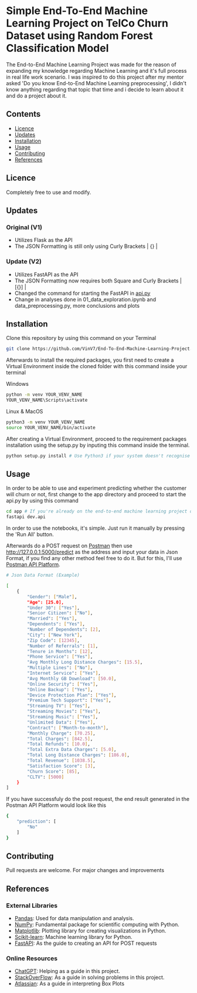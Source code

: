 # Simple End-To-End Machine Learning Project on TelCo Churn Dataset using Random Forest Classification Model

The End-to-End Machine Learning Project was made for the reason of expanding my knowledge regarding Machine Learning and it's full process in real life work scenario. I was inspired to do this project after my mentor asked 'Do you know End-to-End Machine Learning preprocessing', I didn't know anything regarding that topic that time and i decide to learn about it and do a project about it.

## Contents
- [Licence](#licence)
- [Updates](#updates)
- [Installation](#installation)
- [Usage](#usage)
- [Contributing](#contributing)
- [References](#references)

## Licence

Completely free to use and modify.

## Updates

### Original (V1)

- Utilizes Flask as the API
- The JSON Formatting is still only using Curly Brackets | {} |
 
### Update (V2)

- Utilizes FastAPI as the API
- The JSON Formatting now requires both Square and Curly Brackets | [{}] |
- Changed the command for starting the FastAPI in [api.py](https://github.com/VinV7/End-To-End-Machine-Learning-Project/blob/main/app/api.py) 
- Change in analyses done in 01_data_exploration.ipynb and data_preprocessing.py, more conclusions and plots 

## Installation

Clone this repository by using this command on your Terminal

```bash
git clone https://github.com/VinV7/End-To-End-Machine-Learning-Project.git
```

Afterwards to install the required packages, you first need to create a Virtual Environment inside the cloned folder with this command inside your terminal

Windows
```bash
python -m venv YOUR_VENV_NAME
YOUR_VENV_NAME\Scripts\activate
```

Linux & MacOS
```bash
python3 -m venv YOUR_VENV_NAME
source YOUR_VENV_NAME/bin/activate
```

After creating a Virtual Environment, proceed to the requirement packages installation using the setup.py by inputing this command inside the terminal.

```bash
python setup.py install # Use Python3 if your system doesn't recognise regular Python
```

## Usage

In order to be able to use and experiment predicting whether the customer will churn or not, first change to the app directory and proceed to start the api.py by using this command

```bash
cd app # If you're already on the end-to-end machine learning project directory
fastapi dev.api
```

In order to use the notebooks, it's simple. Just run it manually by pressing the 'Run All' button.

Afterwards do a POST request on [Postman](https://www.postman.com) then use http://127.0.0.1:5000/predict as the address and input your data in Json Format, if you find any other method feel free to do it. But for this, I'll use [Postman API Platform](https://www.postman.com). 

```bash
# Json Data Format (Example)

[
    {
        "Gender": ["Male"],
        "Age": [25.0],
        "Under 30": ["Yes"],
        "Senior Citizen": ["No"],
        "Married": ["Yes"],
        "Dependents": ["Yes"],
        "Number of Dependents": [2],
        "City": ["New York"],
        "Zip Code": [12345],
        "Number of Referrals": [1],
        "Tenure in Months": [12],
        "Phone Service": ["Yes"],
        "Avg Monthly Long Distance Charges": [15.5],
        "Multiple Lines": ["No"],
        "Internet Service": ["Yes"],
        "Avg Monthly GB Download": [50.0],
        "Online Security": ["Yes"],
        "Online Backup": ["Yes"],
        "Device Protection Plan": ["Yes"],
        "Premium Tech Support": ["Yes"],
        "Streaming TV": ["Yes"],
        "Streaming Movies": ["Yes"],
        "Streaming Music": ["Yes"],
        "Unlimited Data": ["Yes"],
        "Contract": ["Month-to-month"],
        "Monthly Charge": [70.25],
        "Total Charges": [842.5],
        "Total Refunds": [10.0],
        "Total Extra Data Charges": [5.0],
        "Total Long Distance Charges": [186.0],
        "Total Revenue": [1038.5],
        "Satisfaction Score": [3],
        "Churn Score": [85],
        "CLTV": [5000]
    }
]

```

If you have successfuly do the post request, the end result generated in the Postman API Platform would look like this 

```bash
{
    "prediction": [
        "No"
    ]
}
```

## Contributing

Pull requests are welcome. For major changes and improvements

## References 

### External Libraries

- [Pandas](https://pandas.pydata.org/): Used for data manipulation and analysis.
- [NumPy](https://numpy.org/): Fundamental package for scientific computing with Python.
- [Matplotlib](https://matplotlib.org/): Plotting library for creating visualizations in Python.
- [Scikit-learn](https://scikit-learn.org/): Machine learning library for Python.
- [FastAPI](https://fastapi.tiangolo.com/tutorial/body/): As the guide to creating an API for POST requests

### Online Resources

- [ChatGPT](https://chatgpt.com): Helping as a guide in this project.
- [StackOverFlow](https://stackoverflow.com): As a guide in solving problems in this project.
- [Atlassian](https://www.atlassian.com/data/charts/box-plot-complete-guide): As a guide in interpreting Box Plots
